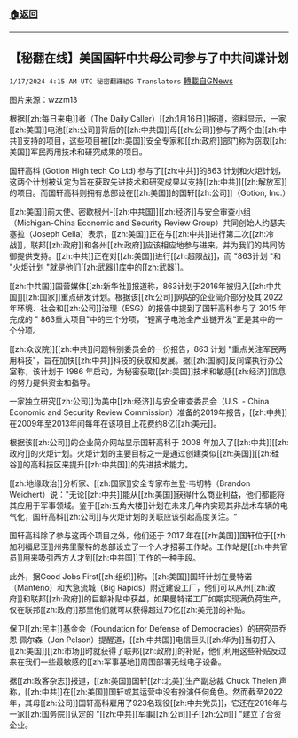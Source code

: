 ###  [:house:返回](README.md)
---


## 【秘翻在线】美国国轩中共母公司参与了中共间谍计划
`1/17/2024 4:15 AM UTC 秘密翻譯組G-Translators` [轉載自GNews](https://gnews.org/articles/2226960)

图片来源：wzzm13

根据[[zh:每日来电]]者（The Daily Caller）[[zh:1月16日]]报道，资料显示，一家[[zh:美国]]电池[[zh:公司]]背后的[[zh:中共国]]母[[zh:公司]]参与了两个由[[zh:中共]]支持的项目，这些项目被[[zh:美国]]安全专家和[[zh:政府]]部门称为窃取[[zh:美国]]军民两用技术和研究成果的项目。

国轩高科 (Gotion High tech Co Ltd) 参与了[[zh:中共]]的863 计划和火炬计划，这两个计划被认定为旨在获取先进技术和研究成果以支持[[zh:中共]][[zh:解放军]]的项目。而国轩高科则拥有总部设在[[zh:美国]]的国轩[[zh:公司]]（Gotion, Inc.）

[[zh:美国]]前大使、密歇根州\-[[zh:中共国]][[zh:经济]]与安全审查小组（Michigan-China Economic and Security Review Group）共同创始人约瑟夫·塞拉（Joseph Cella）表示，[[zh:美国]]正在与[[zh:中共]]进行第二次[[zh:冷战]]，联邦[[zh:政府]]和各州[[zh:政府]]应该相应地参与进来，并为我们的共同防御提供支持。[[zh:中共]]正在对[[zh:美国]]进行[[zh:超限战]]，而 "863计划 "和 "火炬计划 "就是他们[[zh:武器]]库中的[[zh:武器]]。

[[zh:中共国]]国营媒体[[zh:新华社]]报道称，863计划于2016年被归入[[zh:中共国]][[zh:国家]]重点研发计划。根据该[[zh:公司]]网站的企业简介部分及其 2022 年环境、社会和[[zh:公司]]治理（ESG）的报告中提到了国轩高科参与了 2015 年完成的 " 863重大项目"中的三个分项，“锂离子电池全产业链开发“正是其中的一个分项。

[[zh:众议院]][[zh:中共]]问题特别委员会的一份报告，863 计划 "重点关注军民两用科技"，旨在加快[[zh:中共]]科技的获取和发展。据[[zh:国家]]反间谍执行办公室称，该计划于 1986 年启动，为秘密获取[[zh:美国]]技术和敏感[[zh:经济]]信息的努力提供资金和指导。

一家独立研究[[zh:公司]]为美中[[zh:经济]]与安全审查委员会（U.S. - China Economic and Security Review Commission）准备的2019年报告，[[zh:中共]]在2009年至2013年间每年在该项目上花费约8亿[[zh:美元]]。

根据该[[zh:公司]]的企业简介网站显示国轩高科于 2008 年加入了[[zh:中共]][[zh:政府]]的火炬计划。火炬计划的主要目标之一是通过创建类似[[zh:美国]][[zh:硅谷]]的高科技区来提升[[zh:中共国]]的先进技术能力。

[[zh:地缘政治]]分析家、[[zh:国家]]安全专家布兰登·韦切特（Brandon Weichert）说："无论[[zh:中共]]能从[[zh:美国]]获得什么商业利益，他们都能将其应用于军事领域。鉴于[[zh:五角大楼]]计划在未来几年内实现其非战术车辆的电气化，国轩高科[[zh:公司]]与火炬计划的关联应该引起高度关注。“

国轩高科除了参与这两个项目之外，他们还于 2017 年在[[zh:美国]]国轩位于[[zh:加利福尼亚]]州弗里蒙特的总部设立了一个人才招募工作站。工作站是[[zh:中共官员]]用来吸引西方人才到[[zh:中共国]]工作的一种手段。

此外，据Good Jobs First[[zh:组织]]称，[[zh:美国]]国轩计划在曼特诺（Manteno）和大急流城（Big Rapids）附近建设工厂，他们可以从州[[zh:政府]]和联邦[[zh:政府]]的巨额补贴中获益，如果曼特诺工厂如期实现满负荷生产，仅在联邦[[zh:政府]]那里他们就可以获得超过70亿[[zh:美元]]的补贴。

保卫[[zh:民主]]基金会（Foundation for Defense of Democracies）的研究员乔恩·佩尔森（Jon Pelson）提醒道，[[zh:中共国]]电信巨头[[zh:华为]]当初打入[[zh:美国]][[zh:市场]]时就获得了联邦[[zh:政府]]的补贴，他们利用这些补贴反过来在我们一些最敏感的[[zh:军事基地]]周围部署无线电子设备。

据[[zh:政客杂志]]报道，[[zh:美国]]国轩[[zh:北美]]生产副总裁 Chuck Thelen 声称，[[zh:中共]]在[[zh:美国]]国轩或其运营中没有扮演任何角色。然而截至2022年，其母[[zh:公司]]国轩高科雇用了923名现役[[zh:中共党员]]，它还在2016年与一家[[zh:国务院]]认定的 "[[zh:中共]]军事[[zh:公司]]子[[zh:公司]] "建立了合资企业。
